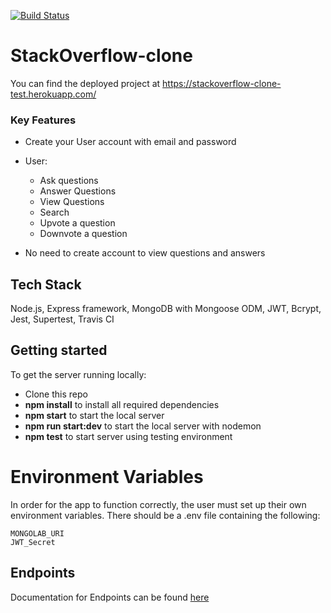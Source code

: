 [![Build Status](https://travis-ci.org/OloruntobiAwoderu/Backend-Test.svg?branch=master)](https://travis-ci.org/OloruntobiAwoderu/Backend-Test)


# StackOverflow-clone

You can find the deployed project at https://stackoverflow-clone-test.herokuapp.com/

### Key Features

- Create your User account with email and password
- User:
  - Ask questions
  - Answer Questions
  - View Questions
  - Search
  - Upvote a question
  - Downvote a question

- No need to create account to view questions and answers

## Tech Stack

Node.js, Express framework, MongoDB with Mongoose ODM, JWT, Bcrypt, Jest, Supertest, Travis CI

## Getting started

To get the server running locally:

- Clone this repo
- **npm install** to install all required dependencies
- **npm start** to start the local server
- **npm run start:dev** to start the local server with nodemon
- **npm test** to start server using testing environment

# Environment Variables

In order for the app to function correctly, the user must set up their own environment variables. There should be a .env file containing the following:

```
MONGOLAB_URI
JWT_Secret

```

## Endpoints
Documentation for Endpoints can be found [here](https://documenter.getpostman.com/view/9555585/SzKPVgkx?version=latest)

